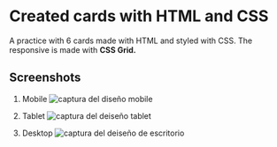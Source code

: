 # Created cards with HTML and CSS

A practice with 6 cards made with HTML and styled with CSS. The responsive is made with **CSS Grid.**

## Screenshots

1. Mobile
![captura del diseño mobile](/screenshots/mobile.png "imagen de turismo")

2. Tablet
![captura del deiseño tablet](/screenshots/tablet.png "imagen de turismo")

2. Desktop
![captura del deiseño de escritorio](/screenshots/desktop.png "imagen de turismo")